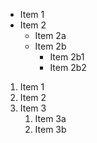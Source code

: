 * Item 1
* Item 2
  * Item 2a
  * Item 2b
    * Item 2b1
    * Item 2b2
  
  
  
1. Item 1
1. Item 2
1. Item 3
   1. Item 3a
   1. Item 3b
